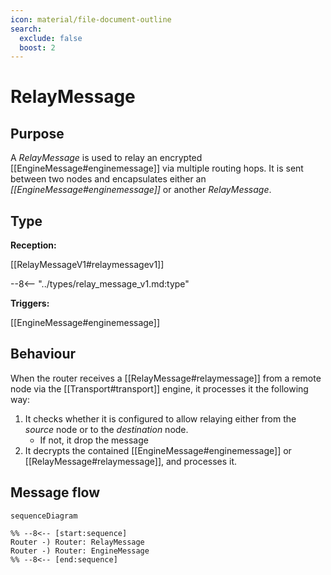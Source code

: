 ```yaml
---
icon: material/file-document-outline
search:
  exclude: false
  boost: 2
---
```


<div class="message v2" markdown>

# RelayMessage

## Purpose

<!-- --8<-- [start:purpose] -->
A *RelayMessage* is used to relay an encrypted [[EngineMessage#enginemessage]] via multiple routing hops.
It is sent between two nodes and encapsulates either an *[[EngineMessage#enginemessage]]* or another *RelayMessage*.
<!-- --8<-- [end:purpose] -->

## Type

<!-- --8<-- [start:type] -->
**Reception:**

[[RelayMessageV1#relaymessagev1]]

--8<-- "../types/relay_message_v1.md:type"

**Triggers:**

[[EngineMessage#enginemessage]]
<!-- --8<-- [end:type] -->

## Behaviour

<!-- --8<-- [start:behaviour] -->
When the router receives a [[RelayMessage#relaymessage]]
from a remote node via the [[Transport#transport]] engine,
it processes it the following way:

1. It checks whether it is configured to allow relaying
   either from the *source* node or to the *destination* node.
   - If not, it drop the message
2. It decrypts the contained [[EngineMessage#enginemessage]] or [[RelayMessage#relaymessage]], and processes it.
<!-- --8<-- [end:behaviour] -->

## Message flow

<!-- --8<-- [start:messages] -->
```mermaid
sequenceDiagram

%% --8<-- [start:sequence]
Router -) Router: RelayMessage
Router -) Router: EngineMessage
%% --8<-- [end:sequence]
```
<!-- --8<-- [end:messages] -->

</div>
